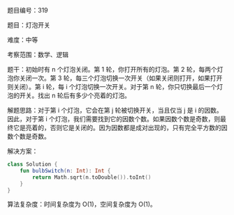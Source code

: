 题目编号：319

题目：灯泡开关

难度：中等

考察范围：数学、逻辑

题干：初始时有 n 个灯泡关闭。第 1 轮，你打开所有的灯泡。第 2 轮，每两个灯泡你关闭一次。第 3 轮，每三个灯泡切换一次开关（如果关闭则打开，如果打开则关闭）。第 i 轮，每 i 个灯泡切换一次开关。对于第 n 轮，你只切换最后一个灯泡的开关。找出 n 轮后有多少个亮着的灯泡。

解题思路：对于第 i 个灯泡，它会在第 j 轮被切换开关，当且仅当 j 是 i 的因数。因此，对于第 i 个灯泡，我们需要找到它的因数个数。如果因数个数是奇数，则最终它是亮着的，否则它是关闭的。因为因数都是成对出现的，只有完全平方数的因数个数是奇数。

解决方案：

```kotlin
class Solution {
    fun bulbSwitch(n: Int): Int {
        return Math.sqrt(n.toDouble()).toInt()
    }
}
```

算法复杂度：时间复杂度为 O(1)，空间复杂度为 O(1)。
